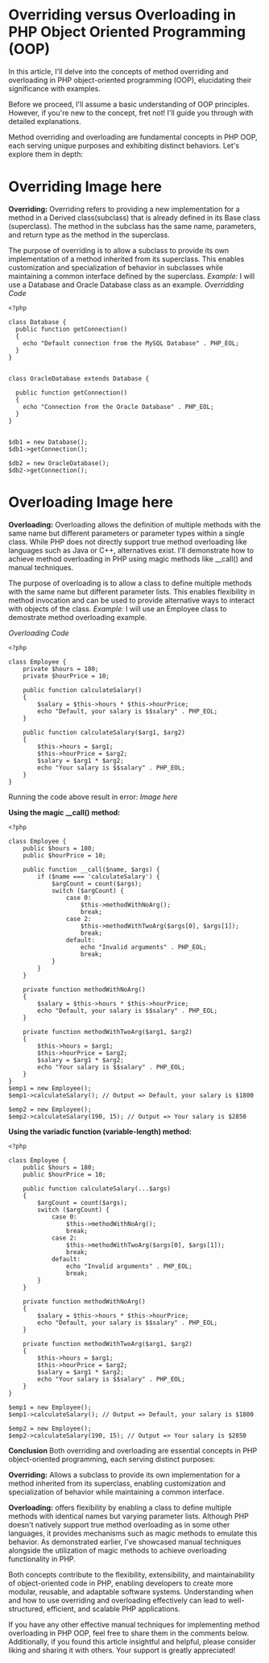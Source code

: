 # Overriding versus Overloading in PHP Object Oriented Programming (OOP)

In this article, I'll delve into the concepts of method overriding and overloading in PHP object-oriented programming (OOP), elucidating their significance with examples.

Before we proceed, I'll assume a basic understanding of OOP principles. However, if you're new to the concept, fret not! I'll guide you through with detailed explanations.

Method overriding and overloading are fundamental concepts in PHP OOP, each serving unique purposes and exhibiting distinct behaviors. Let's explore them in depth:

# Overriding Image here

**Overriding:**
Overriding refers to providing a new implementation for a method in a Derived class(subclass) that is already defined in its Base class (superclass). The method in the subclass has the same name, parameters, and return type as the method in the superclass.

The purpose of overriding is to allow a subclass to provide its own implementation of a method inherited from its superclass. This enables customization and specialization of behavior in subclasses while maintaining a common interface defined by the superclass.
*Example:*
I will use a Database and Oracle Database class as an example.
*Overridding Code* 
```
<?php

class Database {
  public function getConnection()
  {
    echo "Default connection from the MySQL Database" . PHP_EOL;
  } 
}


class OracleDatabase extends Database {

  public function getConnection()
  {
    echo "Connection from the Oracle Database" . PHP_EOL;
  }
}


$db1 = new Database();
$db1->getConnection();

$db2 = new OracleDatabase();
$db2->getConnection();

```


# Overloading Image here

**Overloading:**
Overloading allows the definition of multiple methods with the same name but different parameters or parameter types within a single class. While PHP does not directly support true method overloading like languages such as Java or C++, alternatives exist. I'll demonstrate how to achieve method overloading in PHP using magic methods like __call() and manual techniques.

The purpose of overloading is to allow a class to define multiple methods with the same name but different parameter lists. This enables flexibility in method invocation and can be used to provide alternative ways to interact with objects of the class.
*Example:*
I will use an Employee class to demostrate method overloading example.

*Overloading Code*
```
<?php

class Employee {
    private $hours = 180;
    private $hourPrice = 10;

    public function calculateSalary()
    {
        $salary = $this->hours * $this->hourPrice;
        echo "Default, your salary is $$salary" . PHP_EOL;   
    }
    
    public function calculateSalary($arg1, $arg2)
    {
        $this->hours = $arg1; 
        $this->hourPrice = $arg2; 
        $salary = $arg1 * $arg2;
        echo "Your salary is $$salary" . PHP_EOL;
    }
}
```
Running the code above result in error: 
*Image here*

**Using the magic __call() method:**
```
<?php

class Employee {
    public $hours = 180;
    public $hourPrice = 10;

    public function __call($name, $args) {
        if ($name === 'calculateSalary') {
            $argCount = count($args);
            switch ($argCount) {
                case 0:
                    $this->methodWithNoArg();
                    break;
                case 2:
                    $this->methodWithTwoArg($args[0], $args[1]);
                    break;
                default:
                    echo "Invalid arguments" . PHP_EOL;
                    break;
            }
        }
    }

    private function methodWithNoArg()
    {
        $salary = $this->hours * $this->hourPrice;
        echo "Default, your salary is $$salary" . PHP_EOL;
    }
    
    private function methodWithTwoArg($arg1, $arg2)
    {
        $this->hours = $arg1; 
        $this->hourPrice = $arg2; 
        $salary = $arg1 * $arg2;
        echo "Your salary is $$salary" . PHP_EOL;
    }
}
$emp1 = new Employee();
$emp1->calculateSalary(); // Output => Default, your salary is $1800

$emp2 = new Employee();
$emp2->calculateSalary(190, 15); // Output => Your salary is $2850
```

**Using the variadic function (variable-length) method:**
```
<?php

class Employee {
    public $hours = 180;
    public $hourPrice = 10;

    public function calculateSalary(...$args)
    {
        $argCount = count($args);
        switch ($argCount) {
            case 0:
                $this->methodWithNoArg();
                break;
            case 2:
                $this->methodWithTwoArg($args[0], $args[1]);
                break;
            default:
                echo "Invalid arguments" . PHP_EOL;
                break;
        }
    }

    private function methodWithNoArg()
    {
        $salary = $this->hours * $this->hourPrice;
        echo "Default, your salary is $$salary" . PHP_EOL;
    }
    
    private function methodWithTwoArg($arg1, $arg2)
    {
        $this->hours = $arg1; 
        $this->hourPrice = $arg2; 
        $salary = $arg1 * $arg2;
        echo "Your salary is $$salary" . PHP_EOL;
    }
}

$emp1 = new Employee();
$emp1->calculateSalary(); // Output => Default, your salary is $1800

$emp2 = new Employee();
$emp2->calculateSalary(190, 15); // Output => Your salary is $2850
```

**Conclusion**
Both overriding and overloading are essential concepts in PHP object-oriented programming, each serving distinct purposes:

**Overriding:** Allows a subclass to provide its own implementation for a method inherited from its superclass, enabling customization and specialization of behavior while maintaining a common interface.

**Overloading:** offers flexibility by enabling a class to define multiple methods with identical names but varying parameter lists. Although PHP doesn't natively support true method overloading as in some other languages, it provides mechanisms such as magic methods to emulate this behavior. As demonstrated earlier, I've showcased manual techniques alongside the utilization of magic methods to achieve overloading functionality in PHP.

Both concepts contribute to the flexibility, extensibility, and maintainability of object-oriented code in PHP, enabling developers to create more modular, reusable, and adaptable software systems. Understanding when and how to use overriding and overloading effectively can lead to well-structured, efficient, and scalable PHP applications.

If you have any other effective manual techniques for implementing method overloading in PHP OOP, feel free to share them in the comments below. Additionally, if you found this article insightful and helpful, please consider liking and sharing it with others. Your support is greatly appreciated!
